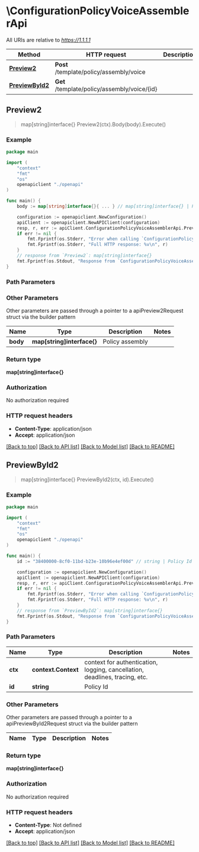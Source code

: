 # \ConfigurationPolicyVoiceAssemblerApi

All URIs are relative to *https://1.1.1.1*

Method | HTTP request | Description
------------- | ------------- | -------------
[**Preview2**](ConfigurationPolicyVoiceAssemblerApi.md#Preview2) | **Post** /template/policy/assembly/voice | 
[**PreviewById2**](ConfigurationPolicyVoiceAssemblerApi.md#PreviewById2) | **Get** /template/policy/assembly/voice/{id} | 



## Preview2

> map[string]interface{} Preview2(ctx).Body(body).Execute()





### Example

```go
package main

import (
    "context"
    "fmt"
    "os"
    openapiclient "./openapi"
)

func main() {
    body := map[string]interface{}{ ... } // map[string]interface{} | Policy assembly (optional)

    configuration := openapiclient.NewConfiguration()
    apiClient := openapiclient.NewAPIClient(configuration)
    resp, r, err := apiClient.ConfigurationPolicyVoiceAssemblerApi.Preview2(context.Background()).Body(body).Execute()
    if err != nil {
        fmt.Fprintf(os.Stderr, "Error when calling `ConfigurationPolicyVoiceAssemblerApi.Preview2``: %v\n", err)
        fmt.Fprintf(os.Stderr, "Full HTTP response: %v\n", r)
    }
    // response from `Preview2`: map[string]interface{}
    fmt.Fprintf(os.Stdout, "Response from `ConfigurationPolicyVoiceAssemblerApi.Preview2`: %v\n", resp)
}
```

### Path Parameters



### Other Parameters

Other parameters are passed through a pointer to a apiPreview2Request struct via the builder pattern


Name | Type | Description  | Notes
------------- | ------------- | ------------- | -------------
 **body** | **map[string]interface{}** | Policy assembly | 

### Return type

**map[string]interface{}**

### Authorization

No authorization required

### HTTP request headers

- **Content-Type**: application/json
- **Accept**: application/json

[[Back to top]](#) [[Back to API list]](../README.md#documentation-for-api-endpoints)
[[Back to Model list]](../README.md#documentation-for-models)
[[Back to README]](../README.md)


## PreviewById2

> map[string]interface{} PreviewById2(ctx, id).Execute()





### Example

```go
package main

import (
    "context"
    "fmt"
    "os"
    openapiclient "./openapi"
)

func main() {
    id := "38400000-8cf0-11bd-b23e-10b96e4ef00d" // string | Policy Id

    configuration := openapiclient.NewConfiguration()
    apiClient := openapiclient.NewAPIClient(configuration)
    resp, r, err := apiClient.ConfigurationPolicyVoiceAssemblerApi.PreviewById2(context.Background(), id).Execute()
    if err != nil {
        fmt.Fprintf(os.Stderr, "Error when calling `ConfigurationPolicyVoiceAssemblerApi.PreviewById2``: %v\n", err)
        fmt.Fprintf(os.Stderr, "Full HTTP response: %v\n", r)
    }
    // response from `PreviewById2`: map[string]interface{}
    fmt.Fprintf(os.Stdout, "Response from `ConfigurationPolicyVoiceAssemblerApi.PreviewById2`: %v\n", resp)
}
```

### Path Parameters


Name | Type | Description  | Notes
------------- | ------------- | ------------- | -------------
**ctx** | **context.Context** | context for authentication, logging, cancellation, deadlines, tracing, etc.
**id** | **string** | Policy Id | 

### Other Parameters

Other parameters are passed through a pointer to a apiPreviewById2Request struct via the builder pattern


Name | Type | Description  | Notes
------------- | ------------- | ------------- | -------------


### Return type

**map[string]interface{}**

### Authorization

No authorization required

### HTTP request headers

- **Content-Type**: Not defined
- **Accept**: application/json

[[Back to top]](#) [[Back to API list]](../README.md#documentation-for-api-endpoints)
[[Back to Model list]](../README.md#documentation-for-models)
[[Back to README]](../README.md)

